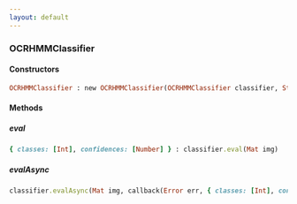 ```yaml
---
layout: default
---
```


###  OCRHMMClassifier

<a name="constructors"></a>

####  Constructors
``` ruby
OCRHMMClassifier : new OCRHMMClassifier(OCRHMMClassifier classifier, String vocabulary, Mat transitionPropabilitiesTable, Mat emissionPropabilitiesTable, Int mode = OCR_DECODER_VITERBI)
```

####  Methods

<a name="eval"></a>

#####  eval
``` ruby
{ classes: [Int], confidences: [Number] } : classifier.eval(Mat img)
```

<a name="evalAsync"></a>

#####  evalAsync
``` ruby
classifier.evalAsync(Mat img, callback(Error err, { classes: [Int], confidences: [Number] } result))
```